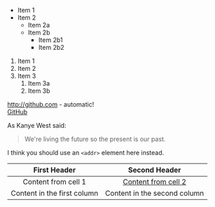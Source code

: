 * Item 1
* Item 2
  * Item 2a
  * Item 2b
    * Item 2b1
    * Item 2b2
  
  
  
1. Item 1
1. Item 2
1. Item 3
   1. Item 3a
   1. Item 3b
   

http://github.com - automatic!  
[GitHub](http://github.com)

As Kanye West said:
> We're living the future so
> the present is our past.

I think you should use an
`<addr>` element here instead.


First Header | Second Header
:------------: | :-------------:
Content from cell 1 | [Content from cell 2](www.baidu.com)
Content in the first column | Content in the second column
